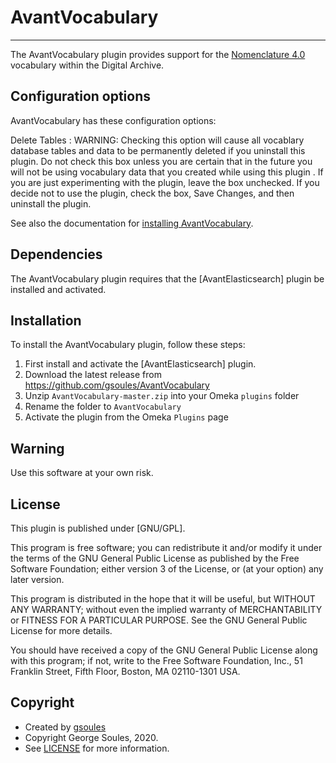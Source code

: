# AvantVocabulary

---

The AvantVocabulary plugin provides support for the  [Nomenclature 4.0](https://www.nomenclature.info/apropos-about.app?lang=en) vocabulary within the Digital Archive. 

## Configuration options
AvantVocabulary has these configuration options:

Delete Tables
:   WARNING: Checking this option will cause all vocablary database tables and data to be permanently deleted if you uninstall this plugin. Do not check this box unless you are certain that in the future you will not be using vocabulary data that you created while using this plugin . If you are just experimenting with the plugin, leave the box unchecked. If you decide not to use the plugin, check the box, Save Changes, and then uninstall the plugin.

See also the documentation for [installing AvantVocabulary](../../../developer/install-digital-archive/#avantvocabulary).

## Dependencies
The AvantVocabulary plugin requires that the [AvantElasticsearch] plugin be installed and activated.

## Installation

To install the AvantVocabulary plugin, follow these steps:

1. First install and activate the [AvantElasticsearch] plugin.
1. Download the latest release from <https://github.com/gsoules/AvantVocabulary>
1. Unzip `AvantVocabulary-master.zip` into your Omeka `plugins` folder
1. Rename the folder to `AvantVocabulary`
1. Activate the plugin from the Omeka `Plugins` page

## Warning

Use this software at your own risk.

##  License

This plugin is published under [GNU/GPL].

This program is free software; you can redistribute it and/or modify it under
the terms of the GNU General Public License as published by the Free Software
Foundation; either version 3 of the License, or (at your option) any later
version.

This program is distributed in the hope that it will be useful, but WITHOUT
ANY WARRANTY; without even the implied warranty of MERCHANTABILITY or FITNESS
FOR A PARTICULAR PURPOSE. See the GNU General Public License for more
details.

You should have received a copy of the GNU General Public License along with
this program; if not, write to the Free Software Foundation, Inc.,
51 Franklin Street, Fifth Floor, Boston, MA 02110-1301 USA.

Copyright
---------

-   Created by [gsoules](https://github.com/gsoules) 
-   Copyright George Soules, 2020.
-   See [LICENSE](https://github.com/gsoules/AvantAdmin/blob/master/LICENSE) for more information.


[AvantAdmin]:         avantadmin.md
[AvantCommon]:        avantcommon.md
[AvantCustom]:        avantcustom.md
[AvantDPLA]:          avantdpla.md
[AvantElements]:      avantelements.md
[AvantRelationships]: avantrelationships.md
[AvantSearch]:        avantsearch.md
[AvantS3]:            avants3.md
[AvantZoom]:          avantzoom.md
